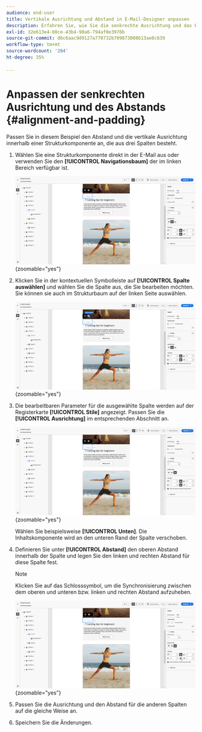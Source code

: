```yaml
---
audience: end-user
title: Vertikale Ausrichtung und Abstand in E-Mail-Designer anpassen
description: Erfahren Sie, wie Sie die senkrechte Ausrichtung und das Padding anpassen.
exl-id: 32e613e4-60ce-43b4-90a6-794af0e3976b
source-git-commit: d6c6aac9d9127a770732b709873008613ae8c639
workflow-type: tm+mt
source-wordcount: '204'
ht-degree: 35%

---
```


# Anpassen der senkrechten Ausrichtung und des Abstands {#alignment-and-padding}

Passen Sie in diesem Beispiel den Abstand und die vertikale Ausrichtung innerhalb einer Strukturkomponente an, die aus drei Spalten besteht.

1. Wählen Sie eine Strukturkomponente direkt in der E-Mail aus oder verwenden Sie den **[!UICONTROL Navigationsbaum]** der im linken Bereich verfügbar ist.

   ![Screenshot zur Auswahl der Strukturkomponente im Navigationsbaum](assets/alignment_1.png){zoomable="yes"}

1. Klicken Sie in der kontextuellen Symbolleiste auf **[!UICONTROL Spalte auswählen]** und wählen Sie die Spalte aus, die Sie bearbeiten möchten. Sie können sie auch im Strukturbaum auf der linken Seite auswählen.

   ![Screenshot mit der Spaltenauswahl in der kontextuellen Symbolleiste](assets/alignment_2.png){zoomable="yes"}

1. Die bearbeitbaren Parameter für die ausgewählte Spalte werden auf der Registerkarte **[!UICONTROL Stile]** angezeigt. Passen Sie die **[!UICONTROL Ausrichtung]** im entsprechenden Abschnitt an.

   ![Screenshot mit den Ausrichtungsoptionen auf der Registerkarte „Stile“](assets/alignment_3.png){zoomable="yes"}

   Wählen Sie beispielsweise **[!UICONTROL Unten]**. Die Inhaltskomponente wird an den unteren Rand der Spalte verschoben.

1. Definieren Sie unter **[!UICONTROL Abstand]** den oberen Abstand innerhalb der Spalte und legen Sie den linken und rechten Abstand für diese Spalte fest.

   >[!NOTE]
   >
   >Klicken Sie auf das Schlosssymbol, um die Synchronisierung zwischen dem oberen und unteren bzw. linken und rechten Abstand aufzuheben.

   ![Screenshot mit den Anpassungsoptionen für den Abstand](assets/alignment_4.png){zoomable="yes"}

1. Passen Sie die Ausrichtung und den Abstand für die anderen Spalten auf die gleiche Weise an.

1. Speichern Sie die Änderungen.